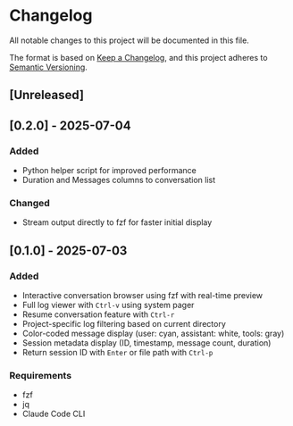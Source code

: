# Changelog

All notable changes to this project will be documented in this file.

The format is based on [Keep a Changelog](https://keepachangelog.com/en/1.0.0/),
and this project adheres to [Semantic Versioning](https://semver.org/spec/v2.0.0.html).

## [Unreleased]

## [0.2.0] - 2025-07-04

### Added

- Python helper script for improved performance
- Duration and Messages columns to conversation list

### Changed

- Stream output directly to fzf for faster initial display

## [0.1.0] - 2025-07-03

### Added

- Interactive conversation browser using fzf with real-time preview
- Full log viewer with `Ctrl-v` using system pager
- Resume conversation feature with `Ctrl-r`
- Project-specific log filtering based on current directory
- Color-coded message display (user: cyan, assistant: white, tools: gray)
- Session metadata display (ID, timestamp, message count, duration)
- Return session ID with `Enter` or file path with `Ctrl-p`

### Requirements

- fzf
- jq
- Claude Code CLI
